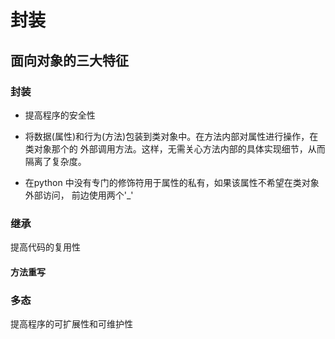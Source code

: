# 封装
## 面向对象的三大特征
### 封装
* 提高程序的安全性
  
* 将数据(属性)和行为(方法)包装到类对象中。在方法内部对属性进行操作，在类对象那个的
外部调用方法。这样，无需关心方法内部的具体实现细节，从而隔离了复杂度。
  
* 在python 中没有专门的修饰符用于属性的私有，如果该属性不希望在类对象外部访问，
前边使用两个'_'
### 继承
提高代码的复用性

#### 方法重写

### 多态
提高程序的可扩展性和可维护性